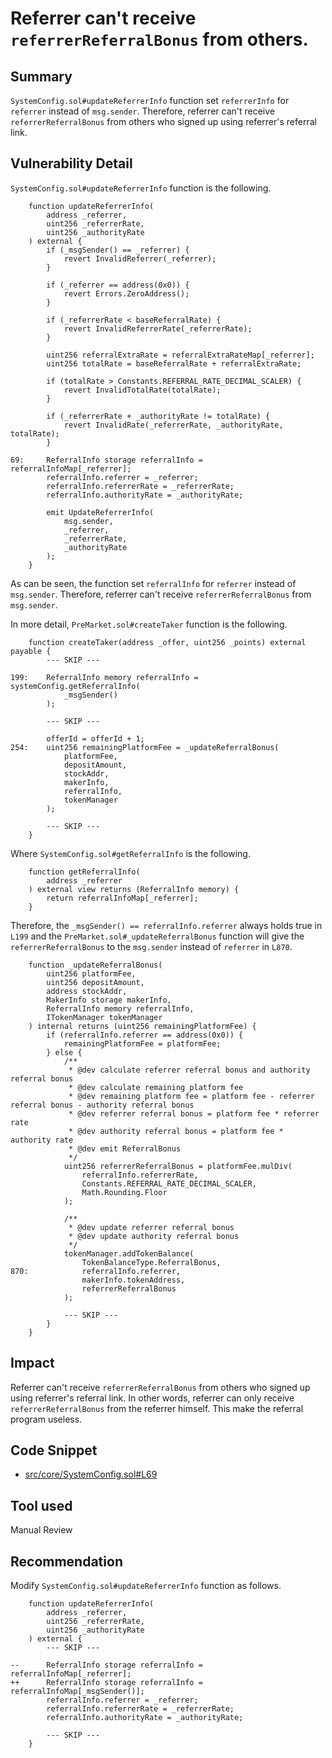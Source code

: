 # Referrer can't receive `referrerReferralBonus` from others.
## Summary
`SystemConfig.sol#updateReferrerInfo` function set `referrerInfo` for `referrer` instead of `msg.sender`.
Therefore, referrer can't receive `referrerReferralBonus` from others who signed up using referrer's referral link.

## Vulnerability Detail
`SystemConfig.sol#updateReferrerInfo` function is the following.
```solidity
    function updateReferrerInfo(
        address _referrer,
        uint256 _referrerRate,
        uint256 _authorityRate
    ) external {
        if (_msgSender() == _referrer) {
            revert InvalidReferrer(_referrer);
        }

        if (_referrer == address(0x0)) {
            revert Errors.ZeroAddress();
        }

        if (_referrerRate < baseReferralRate) {
            revert InvalidReferrerRate(_referrerRate);
        }

        uint256 referralExtraRate = referralExtraRateMap[_referrer];
        uint256 totalRate = baseReferralRate + referralExtraRate;

        if (totalRate > Constants.REFERRAL_RATE_DECIMAL_SCALER) {
            revert InvalidTotalRate(totalRate);
        }

        if (_referrerRate + _authorityRate != totalRate) {
            revert InvalidRate(_referrerRate, _authorityRate, totalRate);
        }

69:     ReferralInfo storage referralInfo = referralInfoMap[_referrer];
        referralInfo.referrer = _referrer;
        referralInfo.referrerRate = _referrerRate;
        referralInfo.authorityRate = _authorityRate;

        emit UpdateReferrerInfo(
            msg.sender,
            _referrer,
            _referrerRate,
            _authorityRate
        );
    }
```
As can be seen, the function set `referralInfo` for `referrer` instead of `msg.sender`.
Therefore, referrer can't receive `referrerReferralBonus` from `msg.sender`.

In more detail, `PreMarket.sol#createTaker` function is the following.
```solidity
    function createTaker(address _offer, uint256 _points) external payable {
        --- SKIP ---

199:    ReferralInfo memory referralInfo = systemConfig.getReferralInfo(
            _msgSender()
        );

        --- SKIP ---

        offerId = offerId + 1;
254:    uint256 remainingPlatformFee = _updateReferralBonus(
            platformFee,
            depositAmount,
            stockAddr,
            makerInfo,
            referralInfo,
            tokenManager
        );

        --- SKIP ---
    }
```
Where `SystemConfig.sol#getReferralInfo` is the following.
```solidity
    function getReferralInfo(
        address _referrer
    ) external view returns (ReferralInfo memory) {
        return referralInfoMap[_referrer];
    }
```
Therefore, the `_msgSender() == referralInfo.referrer` always holds true in `L199` and the `PreMarket.sol#_updateReferralBonus` function will give the `referrerReferralBonus` to the `msg.sender` instead of `referrer` in `L870`.
```solidity
    function _updateReferralBonus(
        uint256 platformFee,
        uint256 depositAmount,
        address stockAddr,
        MakerInfo storage makerInfo,
        ReferralInfo memory referralInfo,
        ITokenManager tokenManager
    ) internal returns (uint256 remainingPlatformFee) {
        if (referralInfo.referrer == address(0x0)) {
            remainingPlatformFee = platformFee;
        } else {
            /**
             * @dev calculate referrer referral bonus and authority referral bonus
             * @dev calculate remaining platform fee
             * @dev remaining platform fee = platform fee - referrer referral bonus - authority referral bonus
             * @dev referrer referral bonus = platform fee * referrer rate
             * @dev authority referral bonus = platform fee * authority rate
             * @dev emit ReferralBonus
             */
            uint256 referrerReferralBonus = platformFee.mulDiv(
                referralInfo.referrerRate,
                Constants.REFERRAL_RATE_DECIMAL_SCALER,
                Math.Rounding.Floor
            );

            /**
             * @dev update referrer referral bonus
             * @dev update authority referral bonus
             */
            tokenManager.addTokenBalance(
                TokenBalanceType.ReferralBonus,
870:            referralInfo.referrer,
                makerInfo.tokenAddress,
                referrerReferralBonus
            );

            --- SKIP ---
        }
    }
```

## Impact
Referrer can't receive `referrerReferralBonus` from others who signed up using referrer's referral link.
In other words, referrer can only receive `referrerReferralBonus` from the referrer himself.
This make the referral program useless.

## Code Snippet
- [src/core/SystemConfig.sol#L69](https://github.com/Cyfrin/2024-08-tadle/tree/main/src/core/SystemConfig.sol#L69)

## Tool used
Manual Review

## Recommendation
Modify `SystemConfig.sol#updateReferrerInfo` function as follows.
```solidity
    function updateReferrerInfo(
        address _referrer,
        uint256 _referrerRate,
        uint256 _authorityRate
    ) external {
        --- SKIP ---

--      ReferralInfo storage referralInfo = referralInfoMap[_referrer];
++      ReferralInfo storage referralInfo = referralInfoMap[_msgSender()];
        referralInfo.referrer = _referrer;
        referralInfo.referrerRate = _referrerRate;
        referralInfo.authorityRate = _authorityRate;

        --- SKIP ---
    }
```